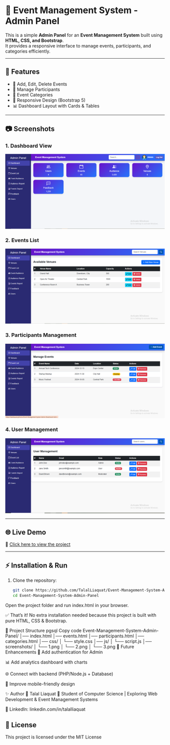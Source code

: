 # 🎉 Event Management System - Admin Panel

This is a simple **Admin Panel** for an **Event Management System** built using **HTML, CSS, and Bootstrap**.  
It provides a responsive interface to manage events, participants, and categories efficiently.  

---

## 🚀 Features
- 📅 Add, Edit, Delete Events  
- 👥 Manage Participants  
- 📂 Event Categories  
- 🎨 Responsive Design (Bootstrap 5)  
- 📊 Dashboard Layout with Cards & Tables  

---

## 📷 Screenshots  

### 1. Dashboard View  
![Dashboard Screenshot](1.png)  

### 2. Events List  
![Events Screenshot](2.png)  

### 3. Participants Management  
![Participants Screenshot](3.png)  

### 4. User Management  
![User Screenshot](5.png) 

---

## 🌐 Live Demo  
🔗 [Click here to view the project](https://talalliaquat.github.io/Event-Management-System-Admin-Panel/)  

--- 

## ⚡ Installation & Run  

1. Clone the repository:
   ```bash
   git clone https://github.com/TalalLiaquat/Event-Management-System-Admin-Panel.git
   cd Event-Management-System-Admin-Panel
Open the project folder and run index.html in your browser.

✅ That’s it! No extra installation needed because this project is built with pure HTML, CSS & Bootstrap.

📂 Project Structure
pgsql
Copy code
Event-Management-System-Admin-Panel/
│── index.html
│── events.html
│── participants.html
│── categories.html
│── css/
│    └── style.css
│── js/
│    └── script.js
│── screenshots/
│    └── 1.png
│    └── 2.png
│    └── 3.png
🚧 Future Enhancements
🔐 Add authentication for Admin

📊 Add analytics dashboard with charts

🌐 Connect with backend (PHP/Node.js + Database)

📱 Improve mobile-friendly design

✨ Author
👤 Talal Liaquat
📌 Student of Computer Science | Exploring Web Development & Event Management Systems

💼 LinkedIn: linkedin.com/in/talalliaquat


## 📜 License

This project is licensed under the MIT License
